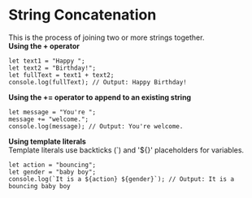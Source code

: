 # String Concatenation  
This is the process of joining two or more strings together.  
**Using the + operator**  
```
let text1 = "Happy ";
let text2 = "Birthday!";
let fullText = text1 + text2;
console.log(fullText); // Output: Happy Birthday!
```
**Using the += operator to append to an existing string**  
```
let message = "You're ";
message += "welcome.";
console.log(message); // Output: You're welcome.
```
**Using template literals**  
Template literals use backticks (`) and '${}' placeholders for variables.
```
let action = "bouncing";
let gender = "baby boy";
console.log(`It is a ${action} ${gender}`); // Output: It is a bouncing baby boy
```   



